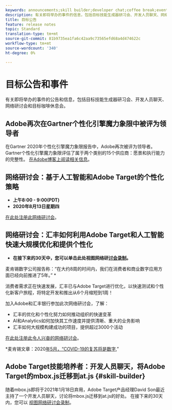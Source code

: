 ```yaml
---
keywords: announcements;skill builder;developer chat;coffee break;events
description: 有关即将举办的事件的信息，包括目标技能生成器研习会、开发人员聊天、网络研讨会和目标咖啡休息会。
title: 目标公告
feature: release notes
topic: Standard
translation-type: tm+mt
source-git-commit: 81b9735ea1fa6c42aa9c73565efd68a4d474622c
workflow-type: tm+mt
source-wordcount: '340'
ht-degree: 0%

---
```



# 目标公告和事件

有关即将举办的事件的公告和信息，包括目标技能生成器研习会、开发人员聊天、网络研讨会和目标咖啡休息会。

## Adobe再次在Gartner个性化引擎魔力象限中被评为领导者

在Gartner 2020年个性化引擎魔力象限报告中，Adobe再次被评为领导者。 Gartner个性化引擎魔力象限评估了属于两个类别的15个供应商：愿景和执行能力的完整性。 [在Adobe博客上阅读相关信息](https://theblog.adobe.com/adobe-again-named-leader-in-gartner-magic-quadrant-for-personalization-engines/)。

## 网络研讨会：基于人工智能和Adobe Target的个性化策略

* **上午8:00 - 9:00(PDT)**
* **2020年8月13日星期四**

[在此处注册此网络研讨会](https://atskillbuilder-maxpersonalization.experienceleague.adobeevents.com/)。

## 网络研讨会：汇丰如何利用Adobe Target和人工智能快速大规模优化和提供个性化

* **在接下来的30天中，您可以单击此处视图网络研[讨会录制](https://seminars.adobeconnect.com/ps4ozlg7qfdy/?proto=true)。**

麦肯锡数字公司报告称：“在大约8周的时间内，我们在消费者和商业数字应用方面已经向前推进了5年。” *

消费者需求正在快速发展，汇丰已与Adobe Target进行优化，以快速测试和个性化新客户旅程，将特定开发和推出从6个月缩短到1周！

加入Adobe和汇丰银行参加此次网络研讨会，了解：

* 汇丰的优化和个性化努力如何推动组织的快速变革
* AI和Analytics如何加快其工作速度并提供清晰、重大的业务影响
* 汇丰如何大规模构建成功的项目，提供超过3000个活动

[在此处注册此令人兴奋的网络研讨会](https://hsbc-targetai.experienceleague.adobeevents.com/)。

*麦肯锡文章：2020[年5月，“COVID-19的复苏将是数字](https://www.mckinsey.com/business-functions/mckinsey-digital/our-insights/the-covid-19-recovery-will-be-digital-a-plan-for-the-first-90-days#),”

## Adobe Target技能培养者：开发人员聊天，将Adobe Target的mbox.js迁移到at.js {#skill-builder}

随着mbox.js即将于2021年1月18日弃用，Adobe Target产品经理David Son最近主持了一个开发人员聊天，讨论将mbox.js迁移到at.js的好处。 在接下来的30天内，您可以 [视图网络研讨会录制](https://seminars.adobeconnect.com/ptdo6mfo6qn6/?proto=true)。